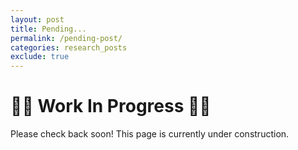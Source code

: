 ```yaml
---
layout: post
title: Pending...
permalink: /pending-post/
categories: research_posts
exclude: true
---
```


# 🚧🚧 Work In Progress 🚧🚧
Please check back soon! This page is currently under construction.